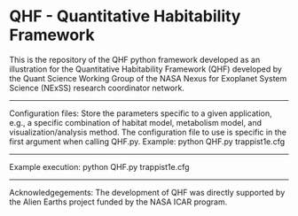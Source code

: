# QHF - Quantitative Habitability Framework

This is the repository of the QHF python framework developed as an illustration for the Quantitative Habitability Framework (QHF) developed by the Quant Science Working Group of the NASA Nexus for Exoplanet System Science (NExSS) research coordinator network.


-------------------------------------------------------------------------------------------------------
Configuration files:
Store the parameters specific to a given application, e.g., a specific combination of habitat model, metabolism model, and visualization/analysis method. 
The configuration file to use is specific in the first argument when calling QHF.py.
Example: python QHF.py trappist1e.cfg


-------------------------------------------------------------------------------------------------------


Example execution:
python QHF.py trappist1e.cfg



-------------------------------------------------------------------------------------------------------
Acknowledgegements: The development of QHF was directly supported by the Alien Earths project funded by the NASA ICAR program.
